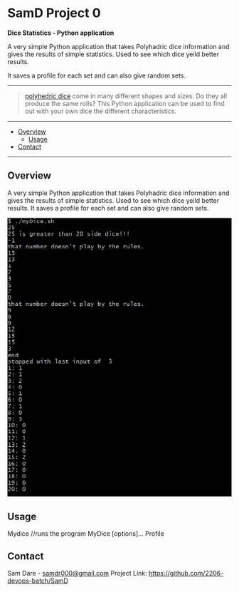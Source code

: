 # SamD Project 0

**Dice Statistics - Python application**

A very simple Python application that takes Polyhadric dice information and gives 
the results of simple statistics. Used to see which dice yeild better results. 

It saves a profile for each set and can also give random sets. 

---

> [polyhedric dice](https://www.google.com/search?q=polyhedral+dice) come in many different shapes and sizes.
> Do they all produce the same rolls? 
> This Python application can be used to find out with your own dice the different characteristics. 
> 

---
- [Overview](#overview)
    - [Usage](#Usage)
- [Contact](#Contact)
---

## Overview

A very simple Python application that takes Polyhadric dice information and gives the results of simple statistics. Used to see which dice yeild better results. It saves a profile for each set and can also give random sets. 

![git components](img/myDice_Bash.png)

## Usage
Mydice //runs the program
MyDice [options]... Profile
## Contact
Sam Dare - samdr000@gmail.com
Project Link: https://github.com/2206-devops-batch/SamD
